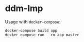 # ddm-lmp

Usage with `docker-compose`:

```
docker-compose build app
docker-compose run --rm app master
```